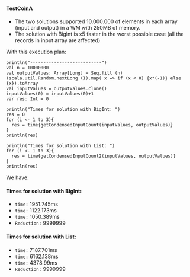 #### TestCoinA

- The two solutions supported 10.000.000 of elements in each array (input and output) in a WM with 250MB of memory.
- The solution with BigInt is x5 faster in the worst possible case (all the records in input array are affected)

With this execution plan:

    println("---------------------------")
    val n = 10000000
    val outputValues: Array[Long] = Seq.fill (n)(scala.util.Random.nextLong ()).map( x => if (x < 0) {x*(-1)} else {x}).toArray
    val inputValues = outputValues.clone()
    inputValues(0) = inputValues(0)+1
    var res: Int = 0

    println("Times for solution with BigInt: ")
    res = 0
    for (i <- 1 to 3){
      res = time{getCondensedInputCount(inputValues, outputValues)}
    }
    println(res)

    println("Times for solution with List: ")
    for (i <- 1 to 3){
      res = time{getCondensedInputCount2(inputValues, outputValues)}
    }
    println(res)
    
We have:

#### Times for solution with BigInt: 
- `time:` 1951.745ms
- `time:` 1122.173ms
- `time:` 1050.389ms
- `Reduction:` 9999999

#### Times for solution with List: 
- `time:` 7187.701ms
- `time:` 6162.138ms
- `time:` 4378.99ms
- `Reduction:` 9999999

